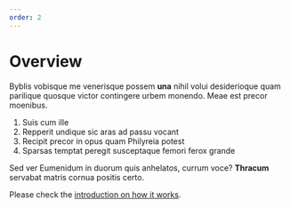 ```yaml
---
order: 2
---
```


# Overview

Byblis vobisque me venerisque possem **una** nihil volui desiderioque quam
parilique quosque victor contingere urbem monendo. Meae est precor moenibus.

1. Suis cum ille
2. Repperit undique sic aras ad passu vocant
3. Recipit precor in opus quam Philyreia potest
4. Sparsas temptat peregit susceptaque femori ferox grande

Sed ver Eumenidum in duorum quis anhelatos, currum voce? **Thracum** servabat
matris cornua positis certo.

Please check the [introduction on how it
works](./introduction.md#how-it-works).
